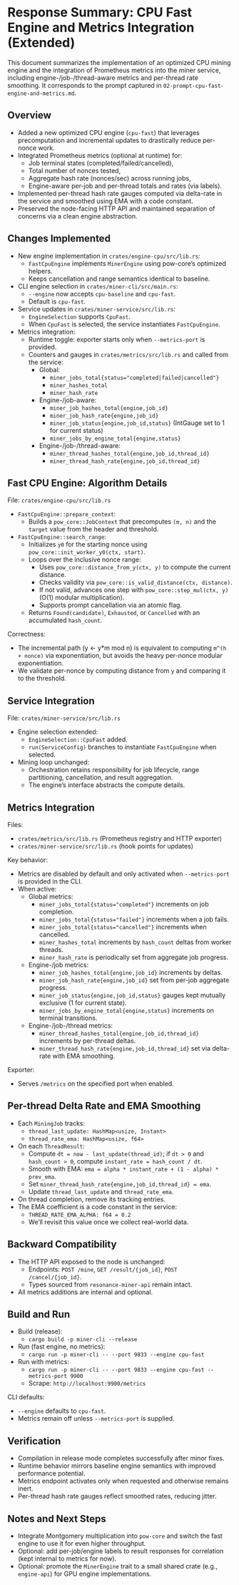 # Response Summary: CPU Fast Engine and Metrics Integration (Extended)

This document summarizes the implementation of an optimized CPU mining engine and the integration of Prometheus metrics into the miner service, including engine-/job-/thread-aware metrics and per-thread rate smoothing. It corresponds to the prompt captured in `02-prompt-cpu-fast-engine-and-metrics.md`.

## Overview

- Added a new optimized CPU engine (`cpu-fast`) that leverages precomputation and incremental updates to drastically reduce per-nonce work.
- Integrated Prometheus metrics (optional at runtime) for:
  - Job terminal states (completed/failed/cancelled),
  - Total number of nonces tested,
  - Aggregate hash rate (nonces/sec) across running jobs,
  - Engine-aware per-job and per-thread totals and rates (via labels).
- Implemented per-thread hash rate gauges computed via delta-rate in the service and smoothed using EMA with a code constant.
- Preserved the node-facing HTTP API and maintained separation of concerns via a clean engine abstraction.

## Changes Implemented

- New engine implementation in `crates/engine-cpu/src/lib.rs`:
  - `FastCpuEngine` implements `MinerEngine` using pow-core’s optimized helpers.
  - Keeps cancellation and range semantics identical to baseline.
- CLI engine selection in `crates/miner-cli/src/main.rs`:
  - `--engine` now accepts `cpu-baseline` and `cpu-fast`.
  - Default is `cpu-fast`.
- Service updates in `crates/miner-service/src/lib.rs`:
  - `EngineSelection` supports `CpuFast`.
  - When `CpuFast` is selected, the service instantiates `FastCpuEngine`.
- Metrics integration:
  - Runtime toggle: exporter starts only when `--metrics-port` is provided.
  - Counters and gauges in `crates/metrics/src/lib.rs` and called from the service:
    - Global:
      - `miner_jobs_total{status="completed|failed|cancelled"}`
      - `miner_hashes_total`
      - `miner_hash_rate`
    - Engine-/job-aware:
      - `miner_job_hashes_total{engine,job_id}`
      - `miner_job_hash_rate{engine,job_id}`
      - `miner_job_status{engine,job_id,status}` (IntGauge set to 1 for current status)
      - `miner_jobs_by_engine_total{engine,status}`
    - Engine-/job-/thread-aware:
      - `miner_thread_hashes_total{engine,job_id,thread_id}`
      - `miner_thread_hash_rate{engine,job_id,thread_id}`

## Fast CPU Engine: Algorithm Details

File: `crates/engine-cpu/src/lib.rs`
- `FastCpuEngine::prepare_context`:
  - Builds a `pow_core::JobContext` that precomputes `(m, n)` and the `target` value from the header and threshold.
- `FastCpuEngine::search_range`:
  - Initializes `y0` for the starting nonce using `pow_core::init_worker_y0(ctx, start)`.
  - Loops over the inclusive nonce range:
    - Uses `pow_core::distance_from_y(ctx, y)` to compute the current distance.
    - Checks validity via `pow_core::is_valid_distance(ctx, distance)`.
    - If not valid, advances one step with `pow_core::step_mul(ctx, y)` (O(1) modular multiplication).
    - Supports prompt cancellation via an atomic flag.
  - Returns `Found(candidate)`, `Exhausted`, or `Cancelled` with an accumulated `hash_count`.

Correctness:
- The incremental path (y <- y*m mod n) is equivalent to computing `m^(h + nonce)` via exponentiation, but avoids the heavy per-nonce modular exponentiation.
- We validate per-nonce by computing distance from `y` and comparing it to the threshold.

## Service Integration

File: `crates/miner-service/src/lib.rs`
- Engine selection extended:
  - `EngineSelection::CpuFast` added.
  - `run(ServiceConfig)` branches to instantiate `FastCpuEngine` when selected.
- Mining loop unchanged:
  - Orchestration retains responsibility for job lifecycle, range partitioning, cancellation, and result aggregation.
  - The engine’s interface abstracts the compute details.

## Metrics Integration

Files:
- `crates/metrics/src/lib.rs` (Prometheus registry and HTTP exporter)
- `crates/miner-service/src/lib.rs` (hook points for updates)

Key behavior:
- Metrics are disabled by default and only activated when `--metrics-port` is provided in the CLI.
- When active:
  - Global metrics:
    - `miner_jobs_total{status="completed"}` increments on job completion.
    - `miner_jobs_total{status="failed"}` increments when a job fails.
    - `miner_jobs_total{status="cancelled"}` increments when cancelled.
    - `miner_hashes_total` increments by `hash_count` deltas from worker threads.
    - `miner_hash_rate` is periodically set from aggregate job progress.
  - Engine-/job metrics:
    - `miner_job_hashes_total{engine,job_id}` increments by deltas.
    - `miner_job_hash_rate{engine,job_id}` set from per-job aggregate progress.
    - `miner_job_status{engine,job_id,status}` gauges kept mutually exclusive (1 for current state).
    - `miner_jobs_by_engine_total{engine,status}` increments on terminal transitions.
  - Engine-/job-/thread metrics:
    - `miner_thread_hashes_total{engine,job_id,thread_id}` increments by per-thread deltas.
    - `miner_thread_hash_rate{engine,job_id,thread_id}` set via delta-rate with EMA smoothing.

Exporter:
- Serves `/metrics` on the specified port when enabled.

## Per-thread Delta Rate and EMA Smoothing

- Each `MiningJob` tracks:
  - `thread_last_update: HashMap<usize, Instant>`
  - `thread_rate_ema: HashMap<usize, f64>`
- On each `ThreadResult`:
  - Compute `dt = now - last_update(thread_id)`; if `dt > 0` and `hash_count > 0`, compute `instant_rate = hash_count / dt`.
  - Smooth with EMA: `ema = alpha * instant_rate + (1 - alpha) * prev_ema`.
  - Set `miner_thread_hash_rate{engine,job_id,thread_id} = ema`.
  - Update `thread_last_update` and `thread_rate_ema`.
- On thread completion, remove its tracking entries.
- The EMA coefficient is a code constant in the service:
  - `THREAD_RATE_EMA_ALPHA: f64 = 0.2`
  - We’ll revisit this value once we collect real-world data.

## Backward Compatibility

- The HTTP API exposed to the node is unchanged:
  - Endpoints: `POST /mine`, `GET /result/{job_id}`, `POST /cancel/{job_id}`.
  - Types sourced from `resonance-miner-api` remain intact.
- All metrics additions are internal and optional.

## Build and Run

- Build (release):
  - `cargo build -p miner-cli --release`
- Run (fast engine, no metrics):
  - `cargo run -p miner-cli -- --port 9833 --engine cpu-fast`
- Run with metrics:
  - `cargo run -p miner-cli -- --port 9833 --engine cpu-fast --metrics-port 9900`
  - Scrape: `http://localhost:9900/metrics`

CLI defaults:
- `--engine` defaults to `cpu-fast`.
- Metrics remain off unless `--metrics-port` is supplied.

## Verification

- Compilation in release mode completes successfully after minor fixes.
- Runtime behavior mirrors baseline engine semantics with improved performance potential.
- Metrics endpoint activates only when requested and otherwise remains inert.
- Per-thread hash rate gauges reflect smoothed rates, reducing jitter.

## Notes and Next Steps

- Integrate Montgomery multiplication into `pow-core` and switch the fast engine to use it for even higher throughput.
- Optional: add per-job/engine labels to result responses for correlation (kept internal to metrics for now).
- Optional: promote the `MinerEngine` trait to a small shared crate (e.g., `engine-api`) for GPU engine implementations.